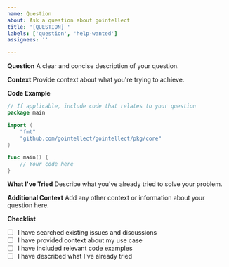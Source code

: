 ```yaml
---
name: Question
about: Ask a question about gointellect
title: '[QUESTION] '
labels: ['question', 'help-wanted']
assignees: ''

---
```


**Question**
A clear and concise description of your question.

**Context**
Provide context about what you're trying to achieve.

**Code Example**
```go
// If applicable, include code that relates to your question
package main

import (
    "fmt"
    "github.com/gointellect/gointellect/pkg/core"
)

func main() {
    // Your code here
}
```

**What I've Tried**
Describe what you've already tried to solve your problem.

**Additional Context**
Add any other context or information about your question here.

**Checklist**
- [ ] I have searched existing issues and discussions
- [ ] I have provided context about my use case
- [ ] I have included relevant code examples
- [ ] I have described what I've already tried
